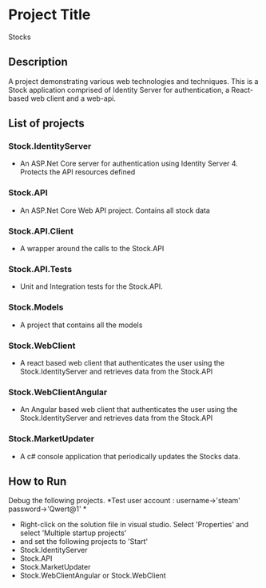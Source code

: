# Project Title

Stocks

## Description

A project demonstrating various web technologies and techniques. This is a Stock application comprised of Identity Server for authentication, a React-based web client and a web-api.

## List of projects

### Stock.IdentityServer

* An ASP.Net Core server for authentication using Identity Server 4. Protects the API resources defined

### Stock.API

* An ASP.Net Core Web API project. Contains all stock data 

### Stock.API.Client

* A wrapper around the calls to the Stock.API 

### Stock.API.Tests

* Unit and Integration tests for the Stock.API.

### Stock.Models

* A project that contains all the models 

### Stock.WebClient

* A react based web client that authenticates the user using the Stock.IdentityServer and retrieves data from the Stock.API

### Stock.WebClientAngular

* An Angular based web client that authenticates the user using the Stock.IdentityServer and retrieves data from the Stock.API

### Stock.MarketUpdater

* A c# console application that periodically updates the Stocks data.


## How to Run

Debug the following projects. 
*Test user account : username->'steam' password->'Qwert@1'
*
* Right-click on the solution file in visual studio. Select 'Properties' and select 'Multiple startup projects'
* and set the following projects to 'Start'
* Stock.IdentityServer
* Stock.API
* Stock.MarketUpdater
* Stock.WebClientAngular or Stock.WebClient


